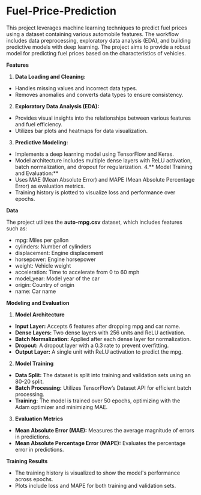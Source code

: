 # **Fuel-Price-Prediction**

This project leverages machine learning techniques to predict fuel prices using a dataset containing various automobile features. The workflow includes data preprocessing, exploratory data analysis (EDA), and building predictive models with deep learning. The project aims to provide a robust model for predicting fuel prices based on the characteristics of vehicles.

**Features**

1. **Data Loading and Cleaning:**
* Handles missing values and incorrect data types.
* Removes anomalies and converts data types to ensure consistency.
2. **Exploratory Data Analysis (EDA):**
* Provides visual insights into the relationships between various features and fuel efficiency.
* Utilizes bar plots and heatmaps for data visualization.
3. **Predictive Modeling:**
* Implements a deep learning model using TensorFlow and Keras.
* Model architecture includes multiple dense layers with ReLU activation, batch normalization, and dropout for regularization.
4.** Model Training and Evaluation:**
* Uses MAE (Mean Absolute Error) and MAPE (Mean Absolute Percentage Error) as evaluation metrics.
* Training history is plotted to visualize loss and performance over epochs.

**Data**

The project utilizes the **auto-mpg.csv** dataset, which includes features such as:
* mpg: Miles per gallon
* cylinders: Number of cylinders
* displacement: Engine displacement
* horsepower: Engine horsepower
* weight: Vehicle weight
* acceleration: Time to accelerate from 0 to 60 mph
* model_year: Model year of the car
* origin: Country of origin
* name: Car name
  
**Modeling and Evaluation**

1. **Model Architecture**

* **Input Layer:** Accepts 6 features after dropping mpg and car name.
* **Dense Layers:** Two dense layers with 256 units and ReLU activation.
* **Batch Normalization:** Applied after each dense layer for normalization.
* **Dropout:** A dropout layer with a 0.3 rate to prevent overfitting.
* **Output Layer:** A single unit with ReLU activation to predict the mpg.

  
2. **Model Training**

* **Data Split:** The dataset is split into training and validation sets using an 80-20 split.
* **Batch Processing:** Utilizes TensorFlow’s Dataset API for efficient batch processing.
* **Training:** The model is trained over 50 epochs, optimizing with the Adam optimizer and minimizing MAE.

  
3. **Evaluation Metrics**

* **Mean Absolute Error (MAE):** Measures the average magnitude of errors in predictions.
* **Mean Absolute Percentage Error (MAPE):** Evaluates the percentage error in predictions.


**Training Results**

* The training history is visualized to show the model's performance across epochs.
* Plots include loss and MAPE for both training and validation sets.
